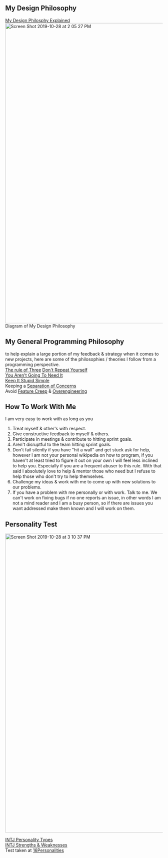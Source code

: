## My Design Philosophy
[My Design Philosphy Explained](https://docs.google.com/document/d/1rG3T5ANVCuMG7GsWuqFoqE5IKklEnDO9XLPVI_u2O_Y/edit?usp=sharing "My Design Philosphy")
<img width="958" alt="Screen Shot 2019-10-28 at 2 05 27 PM" src="https://user-images.githubusercontent.com/19368093/67704907-5fd45780-f98c-11e9-8c59-a4e0b1f0d991.png">
Diagram of My Design Philosophy


## My General Programming Philosophy
to help explain a large portion of my feedback & strategy when it comes to new projects, here are some of the philosophies / theories I follow from a programming perspective.  
[The rule of Three](https://en.wikipedia.org/wiki/Rule_of_three_(computer_programming))  
[Don't Repeat Yourself](https://en.wikipedia.org/wiki/Don%27t_repeat_yourself)  
[You Aren't Going To Need It](https://en.wikipedia.org/wiki/You_aren%27t_gonna_need_it)  
[Keep It Stupid Simple](https://en.wikipedia.org/wiki/KISS_principle)  
Keeping a [Separation of Concerns](https://en.wikipedia.org/wiki/Separation_of_concerns)  
Avoid [Feature Creep](https://en.wikipedia.org/wiki/Feature_creep) & [Overengineering](https://en.wikipedia.org/wiki/Overengineering)

## How To Work With Me
I am very easy to work with as long as you 
1. Treat myself &  other's with respect.
2. Give constructive feedback to myself & others.
3. Participate in meetings & contribute to hitting sprint goals.
4. Aren't disruptful to the team hitting sprint goals.
5. Don't fail silently if you have "hit a wall" and get stuck ask for help, however I am not your personal wikipedia on how to program, if you haven't at least tried to figure it out on your own I will feel less inclined to help you. Especially if you are a frequent abuser to this rule. With that said I absolutely love to help & mentor those who need but I refuse to help those who don't try to help themselves.
6. Challenge my ideas & work with me to come up with new solutions to our problems.
7. If you have a problem with me personally or with work. Talk to me. We can't work on fixing bugs if no one reports an issue, in other words I am not a mind reader and I am a busy person, so if there are issues you want addressed make them known and I will work on them.

## Personality Test
<img width="954" alt="Screen Shot 2019-10-28 at 3 10 37 PM" src="https://user-images.githubusercontent.com/19368093/67710061-9e224480-f995-11e9-9d54-83e68f54e064.png">

[INTJ Personality Types](https://www.16personalities.com/intj-personality)  
[INTJ Strengths & Weaknesses](https://www.16personalities.com/intj-strengths-and-weaknesses)  
Test taken at [16Personalities](https://www.16personalities.com)
